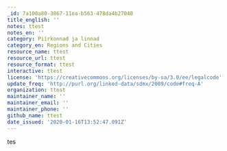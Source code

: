 ```yaml
---
_id: 7a100a80-3867-11ea-b563-478da4b27040
title_english: ''
notes: ttest
notes_en: ''
category: Piirkonnad ja linnad
category_en: Regions and Cities
resource_name: ttest
resource_url: ttest
resource_format: ttest
interactive: ttest
license: 'https://creativecommons.org/licenses/by-sa/3.0/ee/legalcode'
update_freq: 'http://purl.org/linked-data/sdmx/2009/code#freq-A'
organization: ttest
maintainer_name: ''
maintainer_email: ''
maintainer_phone: ''
github_name: ttest
date_issued: '2020-01-16T13:52:47.091Z'
---
```

tes

